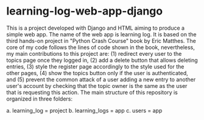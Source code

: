 # learning-log-web-app-django
This is a project developed with Django and HTML aiming to produce a simple web app. The name of the web app is learning log. It is based on the third hands-on project in "Python Crash Course" book by Eric Matthes. The core of my code follows the lines of code shown in the book, nevertheless, my main contributions to this project are: (1) redirect every user to the topics page once they logged in, (2) add a delete button that allows deleting entries, (3) style the register page accordingly to the style used for the other pages, (4) show the topics button only if the user is authenticated, and (5) prevent the common attack of a user adding a new entry to another user's account by checking that the topic owner is the same as the user that is requesting this action. The main structure of this repository is organized in three folders:

a. learning_log = project
b. learning_logs = app
c. users = app
